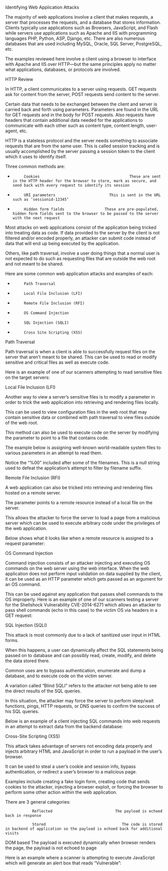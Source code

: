 Identifying Web Application Attacks

 

 

The majority of web applications involve a client that makes requests, a server that processes the requests, and a database that stores information.  Clients typically use applications such as Browsers, JavaScript, and Flash while servers use applications such as Apache and IIS with programming languages PHP, Python, ASP, Django, etc.  There are also numerous databases that are used including MySQL, Oracle, SQL Server, PostgreSQL, etc.

 

The examples reviewed here involve a client using a browser to interface with Apache and IIS over HTTP—but the same principles apply no matter what applications, databases, or protocols are involved.

 

 

HTTP Review

 

In HTTP, a client communicates to a server using requests.  GET requests ask for content from the server, POST requests send content to the server.  

 

Certain data that needs to be exchanged between the client and server is carried back and forth using parameters.  Parameters are found in the URL for GET requests and in the body for POST requests.  Also requests have headers that contain additional data needed for the applications to communicate with each other such as content type, content length, user-agent, etc. 

 

HTTP is a stateless protocol and the server needs something to associate requests that are from the same user.  This is called session tracking and is usually accomplished by the server passing a session token to the client which it uses to identify itself. 

 

Three common methods are:

 

-          Cookies                                        These are sent in the HTTP header for the browser to store, mark as secure, and send back with every request to identify its session

-          URI parameters                        This is sent in the URL such as ‘sessionid-12345’

-          Hidden form fields                  These are pre-populated, hidden form fields sent to the browser to be passed to the server with the next request 

 

 

Most attacks on web applications consist of the application being tricked into treating data as code.  If data provided to the server by the client is not filtered and/or encoded properly, an attacker can submit code instead of data that will end up being executed by the application.

 

Others, like path traversal, involve a user doing things that a normal user is not expected to do such as requesting files that are outside the web root and not meant to be shared.

 

Here are some common web application attacks and examples of each:

 

-          Path Traversal

-          Local File Inclusion (LFI)

-          Remote File Inclusion (RFI)

-          OS Command Injection

-          SQL Injection (SQLI)

-          Cross Site Scripting (XSS)

 

 

 

Path Traversal

 

Path traversal is when a client is able to successfully request files on the server that aren’t meant to be shared.  This can be used to read or modify sensitive and critical files as well as execute code.

 

Here is an example of one of our scanners attempting to read sensitive files on the target servers:

 

 

 

 

 

 

 

Local File Inclusion (LFI)

 

Another way to view a server’s sensitive files is to modify a parameter in order to trick the web application into retrieving and rendering files locally. 

 

This can be used to view configuration files in the web root that may contain sensitive data or combined with path traversal to view files outside of the web root.

 

This method can also be used to execute code on the server by modifying the parameter to point to a file that contains code.

 

The example below is assigning well-known world-readable system files to various parameters in an attempt to read them.

 

Notice the “%00” included after some of the filenames.  This is a null string used to defeat the application’s attempt to filter by filename suffix.

               

 

 

 

 

 

 

Remote File Inclusion (RFI)

 

A web application can also be tricked into retrieving and rendering files hosted on a remote server. 

 

The parameter points to a remote resource instead of a local file on the server.

                                               

This allows the attacker to force the server to load a page from a malicious server which can be used to execute arbitrary code under the privileges of the web application.

 

Below shows what it looks like when a remote resource is assigned to a request parameter:

 

 

 

 

 

 

OS Command Injection

               

Command injection consists of an attacker injecting and executing OS commands on the web server using the web interface.  When the web application does not perform input validation on data supplied by the client, it can be used as an HTTP parameter which gets passed as an argument for an OS command.

 

This can be used against any application that passes shell commands to the OS improperly.  Here is an example of one of our scanners testing a server for the Shellshock Vulnerability CVE-2014-6271 which allows an attacker to pass shell commands (echo in this case) to the victim OS via headers in a GET request:

 

 

 

 

 

 

 

SQL Injection (SQLI)

 

This attack is most commonly due to a lack of sanitized user input in HTML forms.

 

When this happens, a user can dynamically affect the SQL statements being passed on to database and can possibly read, create, modify, and delete the data stored there.

 

Common uses are to bypass authentication, enumerate and dump a database, and to execute code on the victim server.

 

A variation called “Blind SQLI” refers to the attacker not being able to see the direct results of the SQL queries. 

 

In this situation, the attacker may force the server to perform sleep/wait functions, pings, HTTP requests, or DNS queries to confirm the success of his SQL queries.

 

Below is an example of a client injecting SQL commands into web requests in an attempt to extract data from the backend database:

 

 

 

 

 

 

 

Cross-Site Scripting (XSS)

 

This attack takes advantage of servers not encoding data properly and injects arbitrary HTML and JavaScript in order to run a payload in the user’s browser.

 

It can be used to steal a user’s cookie and session info, bypass authentication, or redirect a user’s browser to a malicious page. 

 

Examples include creating a fake login form, creating code that sends cookies to the attacker, injecting a browser exploit, or forcing the browser to perform some other action within the web application.

               

There are 3 general categories:

 

                Reflected                            The payload is echoed back in response

                Stored                                  The code is stored in backend of application so the payload is echoed back for additional visits

DOM based                        The payload is executed dynamically when browser renders the page, the payload is not echoed to page

 

Here is an example where a scanner is attempting to execute JavaScript which will generate an alert box that reads “Vulnerable”:

 